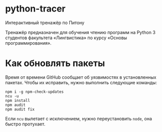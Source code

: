 # python-tracer
Интерактивный тренажёр по Питону

Тренажёр предназначен для обучения чтению программ на Python 3 студентов
факультета «Лингвистика» по курсу «Основы программирования».

# Как обновлять пакеты
Время от времени GitHub сообщает об уязвимостях в установленных пакетах.
Чтобы их исправить, нужно выполнить следующие команды:

    npm i -g npm-check-updates
    ncu -u
    npm install
    npm audit
    npm audit fix

Если `ncu` вылетает с исключением, нужно переустановить `node`, она быстро
протухает.
